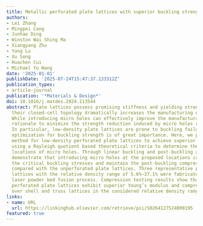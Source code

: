 ```yaml
---
title: Metallic perforated plate lattices with superior buckling strength
authors:
- Lei Zhang
- Mingpei Cang
- Junhao Ding
- Winston Wai Shing Ma
- Xiangyang Zhu
- Yang Lu
- Xu Song
- Huachen Cui
- Michael Yu Wang
date: '2025-01-01'
publishDate: '2025-07-24T15:47:37.133312Z'
publication_types:
- article-journal
publication: '*Materials & Design*'
doi: 10.1016/j.matdes.2024.113544
abstract: Plate lattices possess promising stiffness and yielding strength; however,
  their closed-cell topology dramatically increases the manufacturing difficulty.
  While introducing micro holes can effectively improve the manufacturability, design
  rationale to minimize the strength reduction induced by micro holes remain elusive.
  In particular, low-density plate lattices are prone to buckling failure, and design
  optimization for buckling strength is of great importance. Here, we propose a design
  method for low-density perforated plate lattices to achieve superior buckling strength
  using a Rayleigh quotient based theoretical criteria to determine the optimized
  locations of micro holes. Through linear buckling and post-buckling analysis, we
  demonstrate that introducing micro holes at the proposed locations can increase
  the critical buckling stresses and maintain the post-buckling compressive strength
  compared with the unperforated plate lattices. Three representative perforated plate
  lattices with the relative density range of 5.6%~37.1% were fabricated with micro
  laser powder bed fusion process. Compression testing results show that the proposed
  perforated plate lattices exhibit superior Young’s modulus and compressive strength
  over shell and truss lattices in the considered relative density range.
links:
- name: URL
  url: https://linkinghub.elsevier.com/retrieve/pii/S0264127524009195
featured: true
---
```

